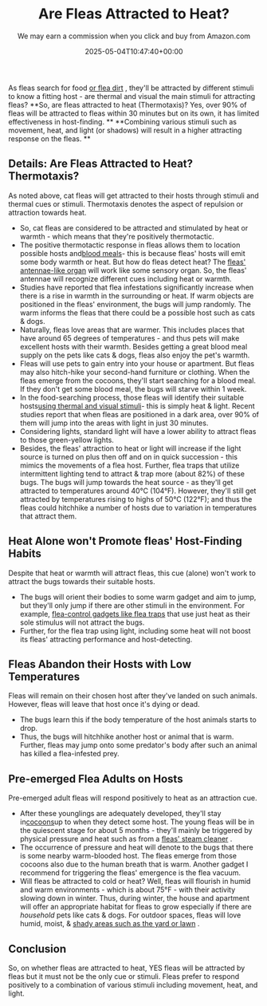 ﻿---
author: We may earn a commission when you click and buy from Amazon.com
layout: post
title: Are Fleas Attracted to Heat?
date: '2025-05-04T10:47:40+00:00'
categories:
- Guide
tags: []
slug: /are-fleas-attracted-to-heat/
lastmod: 2025-05-07T12:21:23+03:00
---

As fleas search for food
[or flea dirt](https://pestpolicy.com/what-is-flea-dirt/)
, they'll be attracted by different stimuli to know a fitting host - are thermal and visual the main stimuli for attracting fleas?
**So, are fleas attracted to heat (Thermotaxis)? Yes, over 90% of fleas will be attracted to fleas within 30 minutes but on its own, it has limited effectiveness in host-finding. **
**Combining various stimuli such as movement, heat, and light (or shadows) will result in a higher attracting response on the fleas. **
## Details: Are Fleas Attracted to Heat? Thermotaxis?
As noted above, cat fleas will get attracted to their hosts through stimuli and thermal cues or stimuli. Thermotaxis denotes the aspect of repulsion or attraction towards heat.
- So, cat fleas are considered to be attracted and stimulated by heat or warmth - which means that they're positively thermotactic.
- The positive thermotactic response in fleas allows them to location possible hosts and[blood meals](https://pestpolicy.com/do-fleas-suck-blood/)- this is because fleas' hosts will emit some body warmth or heat.
But how do fleas detect heat? The
[fleas' antennae-like organ](https://pestpolicy.com/do-fleas-have-antennae/)
will work like some sensory organ. So, the fleas' antennae will recognize different cues including heat or warmth.
- Studies have reported that flea infestations significantly increase when there is a rise in warmth in the surrounding or heat.
If warm objects are positioned in the fleas' environment, the bugs will jump randomly. The warm informs the fleas that there could be a possible host such as cats & dogs.
- Naturally, fleas love areas that are warmer. This includes places that have around 65 degrees of temperatures - and thus pets will make excellent hosts with their warmth.
Besides getting a great blood meal supply on the pets like cats & dogs, fleas also enjoy the pet's warmth.
- Fleas will use pets to gain entry into your house or apartment. But fleas may also hitch-hike your second-hand furniture or clothing.
When the fleas emerge from the cocoons, they'll start searching for a blood meal. If they don't get some blood meal, the bugs will starve within 1 week.
- In the food-searching process, those fleas will identify their suitable hosts[using thermal and visual stimuli](https://pestpolicy.com/what-attracts-fleas/)- this is simply heat & light.
Recent studies report that when fleas are positioned in a dark area, over 90% of them will jump into the areas with light in just 30 minutes.
- Considering lights, standard light will have a lower ability to attract fleas to those green-yellow lights.
- Besides, the fleas' attraction to heat or light will increase if the light source is turned on plus then off and on in quick succession - this mimics the movements of a flea host.
Further, flea traps that utilize intermittent lighting tend to attract & trap more (about 82%) of these bugs.
The bugs will jump towards the heat source - as they'll get attracted to temperatures around 40°C (104°F).
However, they'll still get attracted by temperatures rising to highs of 50°C (122°F); and thus the fleas could hitchhike a number of hosts due to variation in temperatures that attract them.
## Heat Alone won't Promote fleas' Host-Finding Habits
Despite that heat or warmth will attract fleas, this cue (alone) won't work to attract the bugs towards their suitable hosts.
- The bugs will orient their bodies to some warm gadget and aim to jump, but they'll only jump if there are other stimuli in the environment.
For example,
[flea-control gadgets like flea traps](https://pestpolicy.com/best-flea-trap/)
that use just heat as their sole stimulus will not attract the bugs.
- Further, for the flea trap using light, including some heat will not boost its fleas' attracting performance and host-detecting.
## Fleas Abandon their Hosts with Low Temperatures
Fleas will remain on their chosen host after they've landed on such animals. However, fleas will leave that host once it's dying or dead.
- The bugs learn this if the body temperature of the host animals starts to drop.
- Thus, the bugs will hitchhike another host or animal that is warm.
Further, fleas may jump onto some predator's body after such an animal has killed a flea-infested prey.
## Pre-emerged Flea Adults on Hosts
Pre-emerged adult fleas will respond positively to heat as an attraction cue.
- After these younglings are adequately developed, they'll stay in[cocoons](https://pestpolicy.com/what-do-flea-cocoons-look-like/)up to when they detect some host.
The young fleas will be in the quiescent stage for about 5 months - they'll mainly be triggered by physical pressure and heat such as from a
[fleas' steam cleaner](https://pestpolicy.com/best-steam-cleaner-for-fleas/)
.
- The occurrence of pressure and heat will denote to the bugs that there is some nearby warm-blooded host.
The fleas emerge from those cocoons also due to the human breath that is warm. Another gadget I recommend for triggering the fleas' emergence is the flea vacuum.
- Will fleas be attracted to cold or heat? Well, fleas will flourish in humid and warm environments - which is about 75°F - with their activity slowing down in winter.
Thus, during winter, the house and apartment will offer an appropriate habitat for fleas to grow especially if there are
*household*
pets like cats & dogs.
For outdoor spaces, fleas will love humid, moist, &
[shady areas such as the yard or lawn](https://pestpolicy.com/best-flea-spray-for-yard/)
.
## Conclusion
So, on whether fleas are attracted to heat, YES fleas will be attracted by fleas but it must not be the only cue or stimuli.
Fleas prefer to respond positively to a combination of various stimuli including movement, heat, and light.